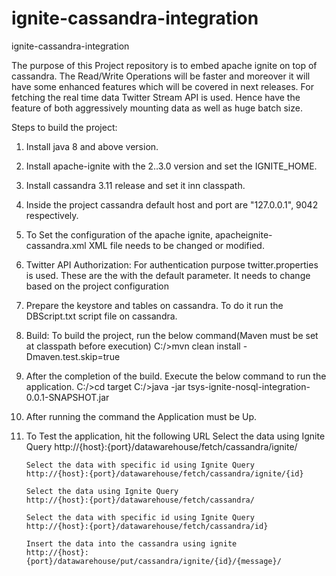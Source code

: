 # ignite-cassandra-integration
ignite-cassandra-integration

The purpose of this Project repository is to embed apache ignite on top of cassandra.
The Read/Write Operations will be faster and moreover it will have some enhanced features
which will be covered in next releases.
For fetching the real time data Twitter Stream API is used. 
Hence have the feature of both aggressively mounting data as well as huge batch size.


Steps to build the project:
1. Install java 8 and above version.
2. Install apache-ignite with the 2..3.0 version and set the IGNITE_HOME.
3. Install cassandra  3.11 release and set it inn classpath.
4. Inside the project cassandra default host and port are "127.0.0.1", 9042 respectively.
5. To Set the configuration of the apache ignite, apacheignite-cassandra.xml XML file needs to 
   be changed or modified.
6. Twitter API Authorization: For authentication purpose twitter.properties is used.
	These are the with the default parameter. It needs to change based on the project configuration
7. Prepare the keystore and tables on cassandra. To do it run the DBScript.txt  script file on cassandra.
	
8. Build: To build the project, run the below command(Maven must be set at classpath before execution)
    C:/>mvn clean install -Dmaven.test.skip=true		
	
9. After the completion of the build. Execute the below command to run the application.
    C:/>cd target
	C:/>java -jar tsys-ignite-nosql-integration-0.0.1-SNAPSHOT.jar 

10. After running the command the Application must be Up.
11. To Test the application, hit the following URL 
		Select the data using Ignite Query
		http://{host}:{port}/datawarehouse/fetch/cassandra/ignite/
		
		Select the data with specific id using Ignite Query
		http://{host}:{port}/datawarehouse/fetch/cassandra/ignite/{id}
		
		Select the data using Ignite Query
		http://{host}:{port}/datawarehouse/fetch/cassandra/
		
		Select the data with specific id using Ignite Query
		http://{host}:{port}/datawarehouse/fetch/cassandra/id}
		
		Insert the data into the cassandra using ignite
		http://{host}:{port}/datawarehouse/put/cassandra/ignite/{id}/{message}/
